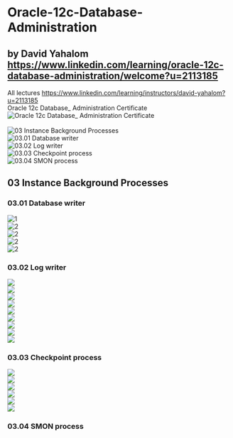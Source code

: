 # Oracle-12c-Database-Administration 
## by David Yahalom https://www.linkedin.com/learning/oracle-12c-database-administration/welcome?u=2113185
All lectures https://www.linkedin.com/learning/instructors/david-yahalom?u=2113185 <br>
Oracle 12c Database_ Administration Certificate 
![Oracle 12c Database_ Administration Certificate](https://github.com/zuFrost/Oracle-12c-Database-Administration/blob/master/Oracle%2012c%20Database%20Administration%20Certificate.jpg)
<br><br>
![03 Instance Background Processes](https://github.com/zuFrost/Oracle-12c-Database-Administration#03-instance-background-processes)<br>
![03.01 Database writer](https://github.com/zuFrost/Oracle-12c-Database-Administration#0301-database-writer)<br>
![03.02 Log writer](https://github.com/zuFrost/Oracle-12c-Database-Administration#0302-log-writer)<br>
![03.03 Checkpoint process](https://github.com/zuFrost/Oracle-12c-Database-Administration#0303-checkpoint-process)<br>
![03.04 SMON process]()<br> 


## 03 Instance Background Processes
### 03.01 Database writer
![1](https://github.com/zuFrost/Oracle-12c-Database-Administration/blob/master/03%20Instance%20Background%20Processes/03.01%20Database%20writer/Screenshot_1.png)<br>
![2](https://github.com/zuFrost/Oracle-12c-Database-Administration/blob/master/03%20Instance%20Background%20Processes/03.01%20Database%20writer/Screenshot_2.png)<br>
![2](https://github.com/zuFrost/Oracle-12c-Database-Administration/blob/master/03%20Instance%20Background%20Processes/03.01%20Database%20writer/Screenshot_3.png)<br>
![2](https://github.com/zuFrost/Oracle-12c-Database-Administration/blob/master/03%20Instance%20Background%20Processes/03.01%20Database%20writer/Screenshot_4.png)<br>
![2](https://github.com/zuFrost/Oracle-12c-Database-Administration/blob/master/03%20Instance%20Background%20Processes/03.01%20Database%20writer/Screenshot_5.png)<br>

### 03.02 Log writer
![](https://github.com/zuFrost/Oracle-12c-Database-Administration/blob/master/03%20Instance%20Background%20Processes/03.02%20Log%20writer/Screenshot_1.png) <br>
![](https://github.com/zuFrost/Oracle-12c-Database-Administration/blob/master/03%20Instance%20Background%20Processes/03.02%20Log%20writer/Screenshot_2.png) <br>
![](https://github.com/zuFrost/Oracle-12c-Database-Administration/blob/master/03%20Instance%20Background%20Processes/03.02%20Log%20writer/Screenshot_3.png) <br>
![](https://github.com/zuFrost/Oracle-12c-Database-Administration/blob/master/03%20Instance%20Background%20Processes/03.02%20Log%20writer/Screenshot_4.png) <br>
![](https://github.com/zuFrost/Oracle-12c-Database-Administration/blob/master/03%20Instance%20Background%20Processes/03.02%20Log%20writer/Screenshot_5.png) <br>
![](https://github.com/zuFrost/Oracle-12c-Database-Administration/blob/master/03%20Instance%20Background%20Processes/03.02%20Log%20writer/Screenshot_6.png) <br>
![](https://github.com/zuFrost/Oracle-12c-Database-Administration/blob/master/03%20Instance%20Background%20Processes/03.02%20Log%20writer/Screenshot_7.png) <br>
![](https://github.com/zuFrost/Oracle-12c-Database-Administration/blob/master/03%20Instance%20Background%20Processes/03.02%20Log%20writer/Screenshot_8.png) <br>
![](https://github.com/zuFrost/Oracle-12c-Database-Administration/blob/master/03%20Instance%20Background%20Processes/03.02%20Log%20writer/Screenshot_9.png) <br>

### 03.03 Checkpoint process
![](https://github.com/zuFrost/Oracle-12c-Database-Administration/blob/master/03%20Instance%20Background%20Processes/03.03%20Checkpoint%20process/Screenshot_1.png) <br>
![](https://github.com/zuFrost/Oracle-12c-Database-Administration/blob/master/03%20Instance%20Background%20Processes/03.03%20Checkpoint%20process/Screenshot_2.png) <br>
![](https://github.com/zuFrost/Oracle-12c-Database-Administration/blob/master/03%20Instance%20Background%20Processes/03.03%20Checkpoint%20process/Screenshot_3.png) <br>
![](https://github.com/zuFrost/Oracle-12c-Database-Administration/blob/master/03%20Instance%20Background%20Processes/03.03%20Checkpoint%20process/Screenshot_4.png) <br>
![](https://github.com/zuFrost/Oracle-12c-Database-Administration/blob/master/03%20Instance%20Background%20Processes/03.03%20Checkpoint%20process/Screenshot_5.png) <br>
![](https://github.com/zuFrost/Oracle-12c-Database-Administration/blob/master/03%20Instance%20Background%20Processes/03.03%20Checkpoint%20process/Screenshot_6.png) <br>

### 03.04 SMON process
